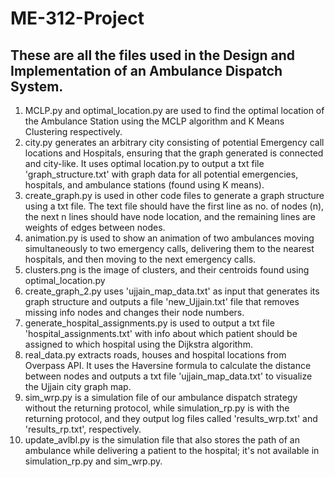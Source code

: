 # ME-312-Project
<h2>These are all the files used in the Design and Implementation of an Ambulance Dispatch System.</h2>

1. MCLP.py and optimal_location.py are used to find the optimal location of the Ambulance Station using the MCLP algorithm and K Means Clustering
   respectively.
2. city.py generates an arbitrary city consisting of potential Emergency call locations and Hospitals, ensuring that the graph generated is connected and city-like. It uses optimal location.py to output a txt file 'graph_structure.txt' with graph data for all potential emergencies, hospitals, and ambulance stations (found using K means).
3. create_graph.py is used in other code files to generate a graph structure using a txt file. The text file should have the first line as no. of nodes (n), the next n lines should have node location, and the remaining lines are weights of edges between nodes.
4. animation.py is used to show an animation of two ambulances moving simultaneously to two emergency calls, delivering them to the nearest hospitals, and then moving to the next emergency calls.
5. clusters.png is the image of clusters, and their centroids found using optimal_location.py
6. create_graph_2.py uses 'ujjain_map_data.txt' as input that generates its graph structure and outputs a file 'new_Ujjain.txt' file that removes missing info nodes and changes their node numbers.
7. generate_hospital_assignments.py is used to output a txt file 'hospital_assignments.txt' with info about which patient should be assigned to which hospital using the Dijkstra algorithm.
8. real_data.py extracts roads, houses and hospital locations from Overpass API. It uses the Haversine formula to calculate the distance between nodes and outputs a txt file 'ujjain_map_data.txt' to visualize the Ujjain city graph map.
9. sim_wrp.py is a simulation file of our ambulance dispatch strategy without the returning protocol, while simulation_rp.py is with the returning protocol, and they output log files called 'results_wrp.txt' and 'results_rp.txt', respectively.
10. update_avlbl.py is the simulation file that also stores the path of an ambulance while delivering a patient to the hospital; it's not available in simulation_rp.py and sim_wrp.py. 




